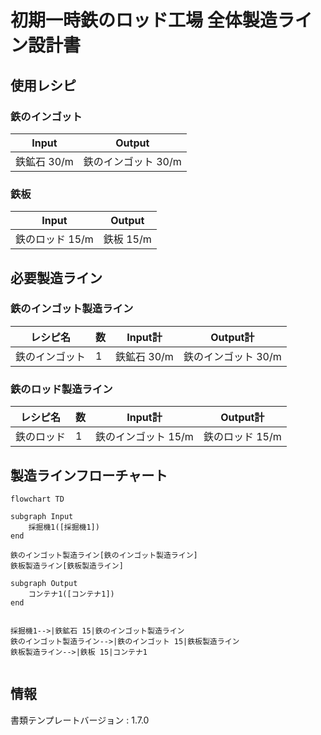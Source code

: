 # 初期一時鉄のロッド工場 全体製造ライン設計書

## 使用レシピ
### 鉄のインゴット
|Input|Output|
|---|---|
|鉄鉱石 30/m|鉄のインゴット 30/m|
### 鉄板
|Input|Output|
|---|---|
|鉄のロッド 15/m|鉄板 15/m|

## 必要製造ライン
### 鉄のインゴット製造ライン
|レシピ名|数|Input計|Output計|
|---|---|---|---|
|鉄のインゴット|1|鉄鉱石 30/m|鉄のインゴット 30/m|
### 鉄のロッド製造ライン
|レシピ名|数|Input計|Output計|
|---|---|---|---|
|鉄のロッド|1|鉄のインゴット 15/m|鉄のロッド 15/m|

## 製造ラインフローチャート
```mermaid
flowchart TD

subgraph Input
    採掘機1([採掘機1])
end

鉄のインゴット製造ライン[鉄のインゴット製造ライン]
鉄板製造ライン[鉄板製造ライン]

subgraph Output
    コンテナ1([コンテナ1])
end


採掘機1-->|鉄鉱石 15|鉄のインゴット製造ライン
鉄のインゴット製造ライン-->|鉄のインゴット 15|鉄板製造ライン
鉄板製造ライン-->|鉄板 15|コンテナ1


```

## 情報
書類テンプレートバージョン : 1.7.0
